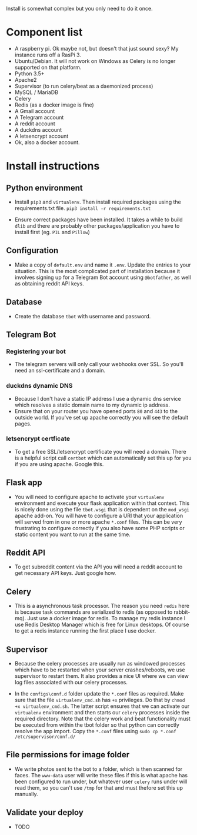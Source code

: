 
Install is somewhat complex but you only need to do it once. 

# Component list
- A raspberry pi. Ok maybe not, but doesn't that just sound sexy? My instance runs off a RasPi 3.
- Ubuntu/Debian. It will not work on Windows as Celery is no longer supported on that platform.
- Python 3.5+
- Apache2
- Supervisor (to run celery/beat as a daemonized process)
- MySQL / MariaDB
- Celery 
- Redis (as a docker image is fine)
- A Gmail account
- A Telegram account
- A reddit account
- A duckdns account
- A letsencrypt account
- Ok, also a docker account.

# Install instructions
## Python environment
+  Install `pip3` and `virtualenv`. Then install required packages using the requirements.txt file. `pip3 install -r requirements.txt`

+ Ensure correct packages have been installed. It takes a while to build `dlib` and there are probably other packages/application you have to install first (eg. `PIL` and `Pillow`)

## Configuration

+ Make a copy of `default.env` and name it `.env`. Update the entries to your situation. This is the most complicated part of installation because it involves signing up for a Telegram Bot account using `@botfather`, as well as obtaining reddit API keys.

## Database
+ Create the database `tbot` with username and password.

## Telegram Bot
### Registering your bot
+ The telegram servers will only call your webhooks over SSL. So you'll need an ssl-certificate and a domain.

### duckdns dynamic DNS
+ Because I don't have a static IP address I use a dynamic dns service which resolves a static domain name to my dynamic ip address. 
+ Ensure that on your router you have opened ports `80` and `443` to the outside world. If you've set up apache correctly you will see the default pages. 

### letsencrypt certficate
+ To get a free SSL/letsencrypt certificate you will need a domain. There is a helpful script call `certbot` which can automatically set this up for you if you are using apache. Google this.

## Flask app
+ You will need to configure apache to activate your `virtualenv` environment and execute your flask application within that context. This is nicely done using the file `tbot.wsgi` that is dependent on the `mod_wsgi` apache add-on. You will have to configure a URI that your application will served from in one or more apache `*.conf` files. This can be very frustrating to configure correctly if you also have some PHP scripts or static content you want to run at the same time.

## Reddit API
+ To get subreddit content via the API you will need a reddit account to get necessary API keys. Just google how.

## Celery
+ This is a asynchronous task processor. The reason you need `redis` here is because task commands are serialized to redis (as opposed to rabbit-mq). Just use a docker image for redis. To manage my redis instance I use Redis Desktop Manager which is free for Linux desktops. Of course to get a redis instance running the first place I use docker.

## Supervisor
+ Because the celery processes are usually run as windowed processes which have to be restarted when your server crashes/reboots, we use supervisor to restart them. It also provides a nice UI where we can view log files associated with our celery processes.

+ In the `configs\conf.d` folder update the `*.conf` files as required. Make sure that the file `virtualenv_cmd.sh` has `+x` privileges. Do that by `chmod +x virtualenv_cmd.sh`. The latter script ensures that we can activate our `virtualenv` environment and then starts our `celery` processes inside the required directory. Note that the celery work and beat functionality must be executed from within the tbot folder so that python can correctly resolve the app import. Copy the `*.conf` files using `sudo cp *.conf /etc/supervisor/conf.d/`

## File permissions for image folder
+ We write photos sent to the bot to a folder, which is then scanned for faces. The `www-data` user will write these files if this is what apache has been configured to run under, but whatever user `celery` runs under will read them, so you can't use `/tmp` for that and must thefore set this up manually. 

## Validate your deploy
+ TODO
